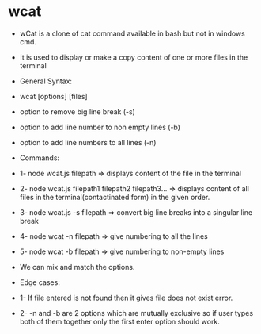 # wcat
- wCat is a clone of cat command available in bash but not in windows cmd. 
- It is used to display or make a copy content of one or more files in the terminal 


- General Syntax:
- wcat [options] [files]
- option to remove big line break (-s)
- option to add line number to non empty lines (-b)
- option to add line numbers to all lines (-n) 
- Commands:
- 1- node wcat.js filepath => displays content of the file in the terminal 
- 2- node wcat.js filepath1 filepath2 filepath3... => displays content of all files in the terminal(contactinated form) in the given order.
- 3- node wcat.js -s filepath => convert big line breaks into a singular line break
- 4- node wcat -n filepath => give numbering to all the lines 
- 5- node wcat -b filepath => give numbering to non-empty lines
- We can mix and match the options.


- Edge cases:
- 1- If file entered is not found then it gives file does not exist error.
- 2- -n and -b are 2 options which are mutually exclusive so if user types both of them together only the first enter option should work.
